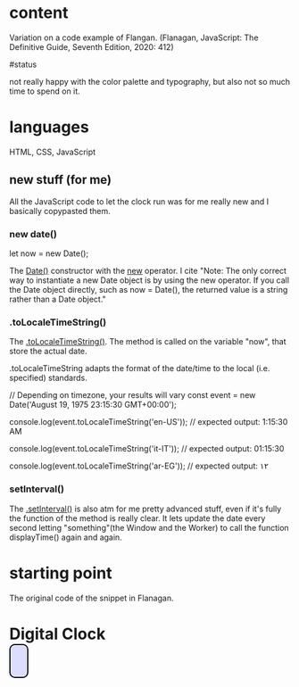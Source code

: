 # content

Variation on a code example of Flangan. (Flanagan, JavaScript: The Definitive Guide, Seventh Edition, 2020: 412)

#status

not really happy with the color palette and typography, but also not so much time to spend on it.

# languages

HTML, CSS, JavaScript

## new stuff (for me)

All the JavaScript code to let the clock run was for me really new and I basically copypasted them.

### new date()

let now = new Date();

The [Date()](https://developer.mozilla.org/en-US/docs/Web/JavaScript/Reference/Global_Objects/Date/Date) constructor with the [new](https://developer.mozilla.org/en-US/docs/Web/JavaScript/Reference/Operators/new) operator. I cite "Note: The only correct way to instantiate a new Date object is by using the new operator. If you call the Date object directly, such as now = Date(), the returned value is a string rather than a Date object."

### .toLocaleTimeString()

The [.toLocaleTimeString()](https://developer.mozilla.org/en-US/docs/Web/JavaScript/Reference/Global_Objects/Date/toLocaleTimeString). The method is called on the variable "now", that store the actual date.

.toLocaleTimeString adapts the format of the date/time to the local (i.e. specified) standards.

// Depending on timezone, your results will vary
const event = new Date('August 19, 1975 23:15:30 GMT+00:00');

console.log(event.toLocaleTimeString('en-US'));
// expected output: 1:15:30 AM

console.log(event.toLocaleTimeString('it-IT'));
// expected output: 01:15:30

console.log(event.toLocaleTimeString('ar-EG'));
// expected output: ١٢

### setInterval()

The [.setInterval()](https://developer.mozilla.org/en-US/docs/Web/API/WindowOrWorkerGlobalScope/setInterval) is also atm for me pretty advanced stuff, even if it's fully the function of the method is really clear. It lets update the date every second letting "something"(the Window and the Worker) to call the function displayTime() again and again.

# starting point

The original code of the snippet in Flanagan.

<!DOCTYPE html> <!-- This is an HTML5 file -->
<html> <!-- The root element -->
<head> <!-- Title, scripts & styles can go here -->
<title>Digital Clock</title>
<style> /* A CSS stylesheet for the clock */
#clock { /* Styles apply to element with id="clock" */
font: bold 24px sans-serif; /* Use a big bold font */
background: #ddf; /* on a light bluish-gray background. */
padding: 15px; /* Surround it with some space */
border: solid black 2px; /* and a solid black border */
border-radius: 10px; /* with rounded corners. */
}
</style>
</head>
<body> <!-- The body holds the content of the document. -->
<h1>Digital Clock</h1> <!-- Display a title. -->
<span id="clock"></span> <!-- We will insert the time into this element. -->
<script>
// Define a function to display the current time
function displayTime() {
let clock = document.querySelector("#clock"); // Get element with id="clock"
let now = new Date(); // Get current time
clock.textContent = now.toLocaleTimeString(); // Display time in the clock
}
displayTime() // Display the time right away
setInterval(displayTime, 1000); // And then update it every second.
</script>
</body>
</html>
